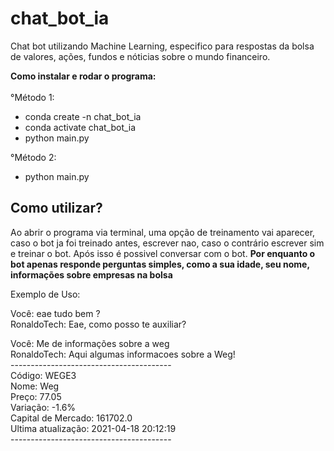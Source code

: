 # chat_bot_ia
Chat bot utilizando Machine Learning, especifico para respostas da bolsa de valores, ações, fundos e nóticias sobre o mundo financeiro.

<strong>Como instalar e rodar o programa:</strong><br><br>
°Método 1:<br>
- conda create -n chat_bot_ia<br>
- conda activate chat_bot_ia<br>
- python main.py<br>

°Método 2:<br>
- python main.py<br>

## Como utilizar?
Ao abrir o programa via terminal, uma opção de treinamento vai aparecer, caso o bot ja foi treinado antes, escrever nao, caso o contrário escrever sim e treinar o bot.
Após isso é possivel conversar com o bot. <strong>Por enquanto o bot apenas responde perguntas simples, como a sua idade, seu nome, informações sobre empresas na bolsa</strong>

Exemplo de Uso:<br>

Você: eae tudo bem ?<br>
RonaldoTech: Eae, como posso te auxiliar?<br>


Você: Me de informações sobre a weg<br>
RonaldoTech: Aqui algumas informacoes sobre a Weg!<br>
----------------------------------------<br>
Código: WEGE3<br>
Nome: Weg<br>
Preço: 77.05<br>
Variação: -1.6%<br>
Capital de Mercado: 161702.0<br>
Ultima atualização: 2021-04-18 20:12:19<br>
----------------------------------------<br>
